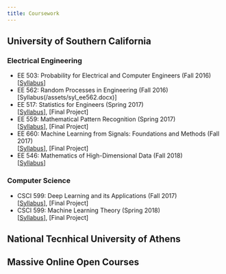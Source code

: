 ```yaml
---
title: Coursework
---
```


## University of Southern California
### Electrical Engineering
* EE 503: Probability for Electrical and Computer Engineers (Fall 2016)  
[[Syllabus](/assets/syl_ee503.pdf)]
* EE 562: Random Processes in Engineering (Fall 2016)  
[Syllabus(/assets/syl_ee562.docx)] 
* EE 517: Statistics for Engineers (Spring 2017)  
[[Syllabus](/assets/syl_ee517.pdf)], [Final Project] 
* EE 559: Mathematical Pattern Recognition (Spring 2017)  
[[Syllabus](/assets/syl_ee559.pdf)], [Final Project]
* EE 660: Machine Learning from Signals: Foundations and Methods (Fall 2017)  
[[Syllabus](/assets/syl_ee660.pdf)], [Final Project] 
* EE 546: Mathematics of High-Dimensional Data (Fall 2018)  
[[Syllabus](/assets/syl_ee546.pdf)]

### Computer Science
* CSCI 599: Deep Learning and its Applications (Fall 2017)  
[[Syllabus](/assets/syl_ee599.pdf)], [Final Project] 
* CSCI 599: Machine Learning Theory (Spring 2018)  
[[Syllabus](http://www.iliasdiakonikolas.org/teaching/Spring18/CSCI599.html)], [Final Project]

## National Tecnhical University of Athens

## Massive Online Open Courses
